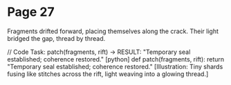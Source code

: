 # Page 27

Fragments drifted forward, placing themselves along the crack.
Their light bridged the gap, thread by thread.

// Code Task: patch(fragments, rift) → RESULT: "Temporary seal established; coherence restored."
[python]
def patch(fragments, rift):
    return "Temporary seal established; coherence restored."
[Illustration: Tiny shards fusing like stitches across the rift, light weaving into a glowing thread.]

